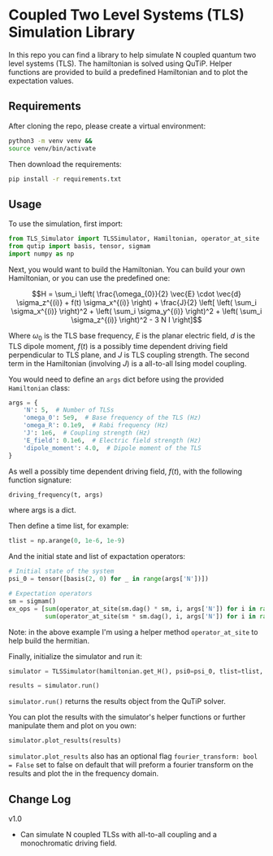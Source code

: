 # Coupled Two Level Systems (TLS) Simulation Library
In this repo you can find a library to help simulate N coupled quantum two level systems (TLS).
The hamiltonian is solved using QuTiP. Helper functions are provided to build a predefined Hamiltonian and to plot the expectation values.

## Requirements
After cloning the repo, please create a virtual environment:
```bash
python3 -m venv venv &&
source venv/bin/activate
```

Then download the requirements:
```bash
pip install -r requirements.txt
```

## Usage
To use the simulation, first import:
```python
from TLS_Simulator import TLSSimulator, Hamiltonian, operator_at_site
from qutip import basis, tensor, sigmam
import numpy as np
```

Next, you would want to build the Hamiltonian. You can build your own Hamiltonian, or you can use the predefined one: 

$$H = \sum_i \left( \frac{\omega_{0}}{2} \vec{E} \cdot \vec{d} \sigma_z^{(i)} + f(t) \sigma_x^{(i)} \right) + \frac{J}{2} \left[ \left( \sum_i \sigma_x^{(i)} \right)^2 + \left( \sum_i \sigma_y^{(i)} \right)^2 + \left( \sum_i \sigma_z^{(i)} \right)^2 - 3 N I \right]$$

Where $\omega_{0}$ is the TLS base frequency, $E$ is the planar electric field, $d$ is the TLS dipole moment, $f(t)$ is a possibly time dependent driving field perpendicular to TLS plane, and $J$ is TLS coupling strength. The second term in the Hamiltonian (involving $J$) is a all-to-all Ising model coupling.

You would need to define an `args` dict before using the provided `Hamiltonian` class:
```python
args = {
    'N': 5,  # Number of TLSs
    'omega_0': 5e9,  # Base frequency of the TLS (Hz)
    'omega_R': 0.1e9,  # Rabi frequency (Hz)
    'J': 1e6,  # Coupling strength (Hz)
    'E_field': 0.1e6,  # Electric field strength (Hz)
    'dipole_moment': 4.0,  # Dipole moment of the TLS
}
```
As well a possibly time dependent driving field, $f(t)$, with the following function signature:
```python
driving_frequency(t, args)
```
where args is a dict.

Then define a time list, for example:
```python
tlist = np.arange(0, 1e-6, 1e-9)
```

And the initial state and list of expactation operators:
```python
# Initial state of the system
psi_0 = tensor([basis(2, 0) for _ in range(args['N'])])

# Expectation operators
sm = sigmam()
ex_ops = [sum(operator_at_site(sm.dag() * sm, i, args['N']) for i in range(args['N'])),
          sum(operator_at_site(sm * sm.dag(), i, args['N']) for i in range(args['N']))]
```
Note: in the above example I'm using a helper method `operator_at_site` to help build the hermitian.

Finally, initialize the simulator and run it:
```python
simulator = TLSSimulator(hamiltonian.get_H(), psi0=psi_0, tlist=tlist, e_ops=ex_ops, args=args)

results = simulator.run()
```
`simulator.run()` returns the results object from the QuTiP solver.

You can plot the results with the simulator's helper functions or further manipulate them and plot on you own:
```python
simulator.plot_results(results)
```
`simulator.plot_results` also has an optional flag `fourier_transform: bool = False` set to false on default that will preform a fourier transform on the results and plot the in the frequency domain.

## Change Log
v1.0
 * Can simulate N coupled TLSs with all-to-all coupling and a monochromatic driving field.
